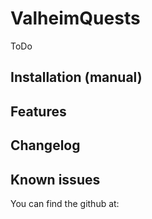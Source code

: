 ﻿# ValheimQuests

ToDo

## Installation (manual)


## Features


## Changelog


## Known issues
You can find the github at:
